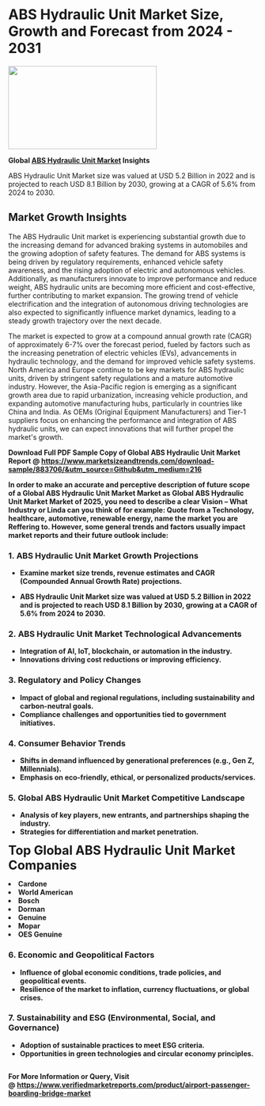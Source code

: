 <H1>ABS Hydraulic Unit Market Size, Growth and Forecast from 2024 - 2031</H1><img class="aligncenter size-medium wp-image-584254" src="https://thirdeyenews.in/wp-content/uploads/2024/09/Global-Market-Research-300x168.jpeg" alt="" width="300" height="168" /><p><strong>Global&nbsp;<a href="https://www.marketsizeandtrends.com/download-sample/883706/&amp;utm_source=Github&utm_medium=216">ABS Hydraulic Unit Market</a> Insights</strong></p><p>ABS Hydraulic Unit Market size was valued at USD 5.2 Billion in 2022 and is projected to reach USD 8.1 Billion by 2030, growing at a CAGR of 5.6% from 2024 to 2030.</p><p><h2>Market Growth Insights</h2> <p>The ABS Hydraulic Unit market is experiencing substantial growth due to the increasing demand for advanced braking systems in automobiles and the growing adoption of safety features. The demand for ABS systems is being driven by regulatory requirements, enhanced vehicle safety awareness, and the rising adoption of electric and autonomous vehicles. Additionally, as manufacturers innovate to improve performance and reduce weight, ABS hydraulic units are becoming more efficient and cost-effective, further contributing to market expansion. The growing trend of vehicle electrification and the integration of autonomous driving technologies are also expected to significantly influence market dynamics, leading to a steady growth trajectory over the next decade.</p> <p><strong></strong></p> <p>The market is expected to grow at a compound annual growth rate (CAGR) of approximately 6-7% over the forecast period, fueled by factors such as the increasing penetration of electric vehicles (EVs), advancements in hydraulic technology, and the demand for improved vehicle safety systems. North America and Europe continue to be key markets for ABS hydraulic units, driven by stringent safety regulations and a mature automotive industry. However, the Asia-Pacific region is emerging as a significant growth area due to rapid urbanization, increasing vehicle production, and expanding automotive manufacturing hubs, particularly in countries like China and India. As OEMs (Original Equipment Manufacturers) and Tier-1 suppliers focus on enhancing the performance and integration of ABS hydraulic units, we can expect innovations that will further propel the market's growth. <p><strong></p><p><span class=""><strong>Download Full PDF Sample Copy of Global ABS Hydraulic Unit Market Report</strong> @ <a href="https://www.marketsizeandtrends.com/download-sample/883706/&amp;utm_source=Github&utm_medium=216" target="_blank">https://www.marketsizeandtrends.com/download-sample/883706/&amp;utm_source=Github&utm_medium=216</a></span></p><p>In order to make an accurate and perceptive description of future scope of a Global&nbsp;ABS Hydraulic Unit Market Market as Global&nbsp;ABS Hydraulic Unit Market Market of 2025, you need to describe a clear Vision &ndash; What Industry or Linda can you think of for example: Quote from a Technology, healthcare, automotive, renewable energy, name the market you are Reffering to. However, some general trends and factors usually impact market reports and their future outlook include:</p><h3>1.&nbsp;<strong>ABS Hydraulic Unit Market Growth Projections</strong></h3><ul><li>Examine market size trends, revenue estimates and CAGR (Compounded Annual Growth Rate) projections.</li><li><p>ABS Hydraulic Unit Market size was valued at USD 5.2 Billion in 2022 and is projected to reach USD 8.1 Billion by 2030, growing at a CAGR of 5.6% from 2024 to 2030.</p></li></ul><h3>2.&nbsp;<strong>ABS Hydraulic Unit Market Technological Advancements</strong></h3><ul><li>Integration of AI, IoT, blockchain, or automation in the industry.</li><li>Innovations driving cost reductions or improving efficiency.</li></ul><h3>3.&nbsp;<strong>Regulatory and Policy Changes</strong></h3><ul><li>Impact of global and regional regulations, including sustainability and carbon-neutral goals.</li><li>Compliance challenges and opportunities tied to government initiatives.</li></ul><h3>4.&nbsp;<strong>Consumer Behavior Trends</strong></h3><ul><li>Shifts in demand influenced by generational preferences (e.g., Gen Z, Millennials).</li><li>Emphasis on eco-friendly, ethical, or personalized products/services.</li></ul><h3>5.&nbsp;<strong>Global ABS Hydraulic Unit Market Competitive Landscape</strong></h3><ul><li>Analysis of key players, new entrants, and partnerships shaping the industry.</li><li>Strategies for differentiation and market penetration.</li></ul><p data-pm-slice="1 1 []"><span style="color: inherit; font-family: inherit; font-size: 25px;">Top Global ABS Hydraulic Unit Market Companies</span></p><div class="" data-test-id=""><p><li>Cardone</li><li> World American</li><li> Bosch</li><li> Dorman</li><li> Genuine</li><li> Mopar</li><li> OES Genuine</li></p></div><h3>6.&nbsp;<strong>Economic and Geopolitical Factors</strong></h3><ul><li>Influence of global economic conditions, trade policies, and geopolitical events.</li><li>Resilience of the market to inflation, currency fluctuations, or global crises.</li></ul><h3>7.&nbsp;<strong>Sustainability and ESG (Environmental, Social, and Governance)</strong></h3><ul><li>Adoption of sustainable practices to meet ESG criteria.</li><li>Opportunities in green technologies and circular economy principles.</li></ul><h2><strong style="font-size: 14px;">For More Information or Query, Visit @&nbsp;</strong><a style="background-color: #ffffff; font-size: 14px;" href="https://www.marketsizeandtrends.com/report/abs-hydraulic-unit-market/" target="_blank">https://www.verifiedmarketreports.com/product/airport-passenger-boarding-bridge-market</a></h2>
